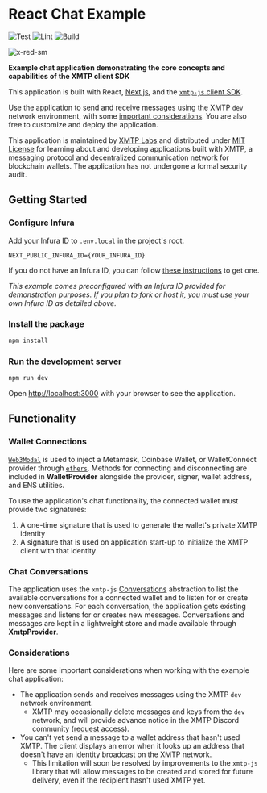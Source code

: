 # React Chat Example

![Test](https://github.com/xmtp/example-chat-react/actions/workflows/test.yml/badge.svg)
![Lint](https://github.com/xmtp/example-chat-react/actions/workflows/lint.yml/badge.svg)
![Build](https://github.com/xmtp/example-chat-react/actions/workflows/build.yml/badge.svg)

![x-red-sm](https://user-images.githubusercontent.com/510695/163488403-1fb37e86-c673-4b48-954e-8460ae4d4b05.png)

**Example chat application demonstrating the core concepts and capabilities of the XMTP client SDK**

This application is built with React, [Next.js](https://nextjs.org/), and the [`xmtp-js` client SDK](https://github.com/xmtp/xmtp-js).

Use the application to send and receive messages using the XMTP `dev` network environment, with some [important considerations](#considerations). You are also free to customize and deploy the application.

This application is maintained by [XMTP Labs](https://xmtp.com) and distributed under [MIT License](./LICENSE) for learning about and developing applications built with XMTP, a messaging protocol and decentralized communication network for blockchain wallets. The application has not undergone a formal security audit.

## Getting Started

### Configure Infura

Add your Infura ID to `.env.local` in the project's root.

```
NEXT_PUBLIC_INFURA_ID={YOUR_INFURA_ID}
```

If you do not have an Infura ID, you can follow [these instructions](https://blog.infura.io/getting-started-with-infura-28e41844cc89/) to get one.

_This example comes preconfigured with an Infura ID provided for demonstration purposes. If you plan to fork or host it, you must use your own Infura ID as detailed above._

### Install the package

```bash
npm install
```

### Run the development server

```bash
npm run dev
```

Open [http://localhost:3000](http://localhost:3000) with your browser to see the application.

## Functionality

### Wallet Connections

[`Web3Modal`](https://github.com/Web3Modal/web3modal) is used to inject a Metamask, Coinbase Wallet, or WalletConnect provider through [`ethers`](https://docs.ethers.io/v5/). Methods for connecting and disconnecting are included in **WalletProvider** alongside the provider, signer, wallet address, and ENS utilities.

To use the application's chat functionality, the connected wallet must provide two signatures:

1. A one-time signature that is used to generate the wallet's private XMTP identity
2. A signature that is used on application start-up to initialize the XMTP client with that identity

### Chat Conversations

The application uses the `xmtp-js` [Conversations](https://github.com/xmtp/xmtp-js#conversations) abstraction to list the available conversations for a connected wallet and to listen for or create new conversations. For each conversation, the application gets existing messages and listens for or creates new messages. Conversations and messages are kept in a lightweight store and made available through **XmtpProvider**.

### Considerations

Here are some important considerations when working with the example chat application:

- The application sends and receives messages using the XMTP `dev` network environment.
     - XMTP may occasionally delete messages and keys from the `dev` network, and will provide advance notice in the XMTP Discord community ([request access](https://xmtp.typeform.com/to/yojTJarb?utm_source=docs_home)).
- You can't yet send a message to a wallet address that hasn't used XMTP. The client displays an error when it looks up an address that doesn't have an identity broadcast on the XMTP network.
   - This limitation will soon be resolved by improvements to the `xmtp-js` library that will allow messages to be created and stored for future delivery, even if the recipient hasn't used XMTP yet.
